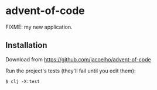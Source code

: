 # advent-of-code

FIXME: my new application.

## Installation

Download from https://github.com/jacoelho/advent-of-code

Run the project's tests (they'll fail until you edit them):

    $ clj -X:test

